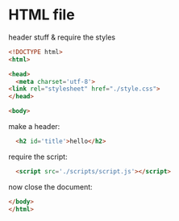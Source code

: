 # HTML file

header stuff & require the styles

```html
<!DOCTYPE html>
<html>

<head>
  <meta charset='utf-8'>
<link rel="stylesheet" href="./style.css">
</head>

<body>
```

make a header:

```html
  <h2 id='title'>hello</h2>
```

require the script:

```html
  <script src='./scripts/script.js'></script>
```


now close the document:

```html
</body>
</html>
```

